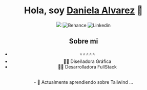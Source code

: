 <div align="center">
<h1 align="center">Hola, soy <a href="https://github.com/Danielaal3012/Danielaal3012/edit/main/README.md">Daniela Alvarez</a> 👋</h1>
<img src="https://i.imgur.com/lmxKT6C.png">

<img alt="Behance" src="https://img.shields.io/badge/https%3A%2F%2Fwww.behance.net%2Fdanielaal301286">
<img alt="Linkedin" src="https://img.shields.io/badge/https%3A%2F%2Fwww.linkedin.com%2Fin%2Fdanielaal3012%2F?style=plastic">
 
## Sobre mi

- ⭐⭐⭐⭐⭐
- 🧑‍🏫 Diseñadora Gráfica
- 🧑‍🏫 Desarrolladora FullStack
<br>
- 🌱 Actualmente aprendiendo sobre Tailwind ...

<!--
**Danielaal3012/Danielaal3012** is a ✨ _special_ ✨ repository because its `README.md` (this file) appears on your GitHub profile.

Here are some ideas to get you started:

- 🔭 I’m currently working on ...
- 🌱 I’m currently learning ...
- 👯 I’m looking to collaborate on ...
- 🤔 I’m looking for help with ...
- 💬 Ask me about ...
- 📫 How to reach me: ...
- 😄 Pronouns: ...
- ⚡ Fun fact: ...
-->
